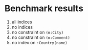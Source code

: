 # Benchmark results

1. all indices
2. no indices
3. no constraint on `(n:City)`
4. no constraint on `(n:Comment)`
5. no index on `:Country(name)`
